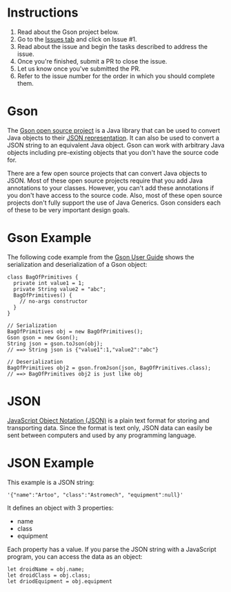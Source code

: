 # Instructions
1. Read about the Gson project below. 
2. Go to the [Issues tab](https://github.com/invariants-studies/gson0/issues) and click on Issue #1.
3. Read about the issue and begin the tasks described to address the issue. 
4. Once you're finished, submit a PR to close the issue.
5. Let us know once you've submitted the PR.
6. Refer to the issue number for the order in which you should complete them.

# Gson
The [Gson open source project](https://github.com/google/gson) is a Java library that can be used to convert Java objects to their [JSON representation](https://github.com/invariants-studies/gson0#json). It can also be used to convert a JSON string to an equivalent Java object. Gson can work with arbitrary Java objects including pre-existing objects that you don't have the source code for.

There are a few open source projects that can convert Java objects to JSON. Most of these open source projects require that you add Java annotations to your classes. However, you can't add these annotations if you don't have access to the source code. Also, most of these open source projects don't fully support the use of Java Generics. Gson considers each of these to be very important design goals.

# Gson Example
The following code example from the [Gson User Guide](https://github.com/google/gson/blob/master/UserGuide.md#object-examples) shows the serialization and deserialization of a Gson object:
```
class BagOfPrimitives {
  private int value1 = 1;
  private String value2 = "abc";
  BagOfPrimitives() {
    // no-args constructor
  }
}

// Serialization
BagOfPrimitives obj = new BagOfPrimitives();
Gson gson = new Gson();
String json = gson.toJson(obj); 
// ==> String json is {"value1":1,"value2":"abc"}

// Deserialization
BagOfPrimitives obj2 = gson.fromJson(json, BagOfPrimitives.class); 
// ==> BagOfPrimitives obj2 is just like obj
```

# JSON
[JavaScript Object Notation (JSON)](https://www.json.org/json-en.html) is a plain text format for storing and transporting data. Since the format is text only, JSON data can easily be sent between computers and used by any programming language.

# JSON Example
This example is a JSON string:
```
'{"name":"Artoo", "class":"Astromech", "equipment":null}'
```

It defines an object with 3 properties:
- name
- class
- equipment

Each property has a value. If you parse the JSON string with a JavaScript program, you can access the data as an object:
```
let droidName = obj.name;
let droidClass = obj.class;
let driodEquipment = obj.equipment
```
